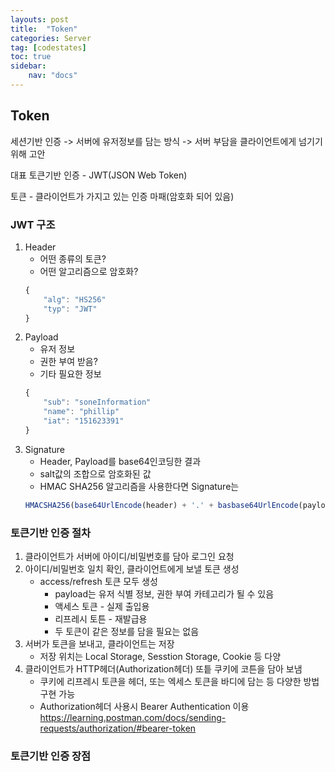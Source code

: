 ```yaml
---
layouts: post
title:  "Token"
categories: Server
tag: [codestates]
toc: true
sidebar:
    nav: "docs"
---
```


## Token

세션기반 인증 -> 서버에 유저정보를 담는 방식 -> 서버 부담을 클라이언트에게 넘기기 위해 고안

대표 토큰기반 인증 - JWT(JSON Web Token)

토큰 - 클라이언트가 가지고 있는 인증 마패(암호화 되어 있음)

### JWT 구조

1. Header
   - 어떤 종류의 토큰?
   - 어떤 알고리즘으로 암호화?
    ```js
    {
        "alg": "HS256"
        "typ": "JWT"
    }
    ```
2. Payload
   - 유저 정보
   - 권한 부여 받음?
   - 기타 필요한 정보
    ```js
    {
        "sub": "soneInformation"
        "name": "phillip"
        "iat": "151623391"
    }
    ```
3. Signature
   - Header, Payload를 base64인코딩한 결과
   - salt값의 조합으로 암호화된 값
   - HMAC SHA256 알고리즘을 사용한다면 Signature는
    ```js
    HMACSHA256(base64UrlEncode(header) + '.' + basbase64UrlEncode(payload), secret);
    ```

### 토큰기반 인증 절차

1. 클라이언트가 서버에 아이디/비밀번호를 담아 로그인 요청
2. 아이디/비밀번호 일치 확인, 클라이언트에게 보낼 토큰 생성
   - access/refresh 토큰 모두 생성
     - payload는 유저 식별 정보, 권한 부여 카테고리가 될 수 있음
     - 액세스 토큰 - 실제 출입용
     - 리프레시 토튼 - 재발급용
     - 두 토큰이 같은 정보를 담을 필요는 없음
3. 서버가 토큰을 보내고, 클라이언트는 저장
   - 저장 위치는 Local Storage, Sesstion Storage, Cookie 등 다양
4. 클라이언트가 HTTP헤더(Authorization헤더) 또틑 쿠키에 코튼을 담아 보냄
   - 쿠키에 리프레시 토큰을 헤더, 또는 엑세스 토큰을 바디에 담는 등 다양한 방법 구현 가능
   - Authorization헤더 사용시 Bearer Authentication 이용 <https://learning.postman.com/docs/sending-requests/authorization/#bearer-token>

### 토큰기반 인증 장점